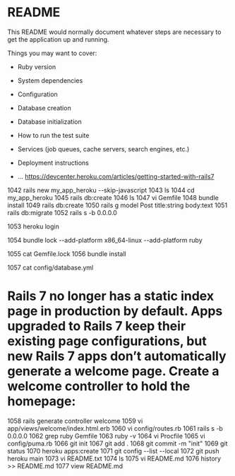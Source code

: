 # README

This README would normally document whatever steps are necessary to get the
application up and running.

Things you may want to cover:

* Ruby version

* System dependencies

* Configuration

* Database creation

* Database initialization

* How to run the test suite

* Services (job queues, cache servers, search engines, etc.)

* Deployment instructions

* ...
https://devcenter.heroku.com/articles/getting-started-with-rails7

 1042  rails new my_app_heroku --skip-javascript
 1043  ls
 1044  cd my_app_heroku
 1045  rails db:create
 1046  ls
 1047  vi Gemfile
 1048  bundle install
 1049  rails db:create
 1050  rails g model Post title:string body:text
 1051  rails db:migrate
 1052  rails s -b 0.0.0.0

 1053  heroku login

 1054  bundle lock --add-platform x86_64-linux --add-platform ruby

 1055  cat Gemfile.lock
 1056  bundle install

 1057  cat config/database.yml

 # Rails 7 no longer has a static index page in production by default. Apps upgraded to Rails 7 keep their existing page configurations, but new Rails 7 apps don’t automatically generate a welcome page. Create a welcome controller to hold the homepage:



 1058  rails generate controller welcome
 1059  vi app/views/welcome/index.html.erb
 1060  vi config/routes.rb
 1061  rails s -b 0.0.0.0
 1062  grep ruby Gemfile
 1063  ruby -v
 1064  vi Procfile
 1065  vi config/puma.rb
 1066  git init
 1067  git add .
 1068  git commit -m "init"
 1069  git status
 1070  heroku apps:create
 1071  git config --list --local
 1072  git push heroku main
 1073  vi README.txt
 1074  ls
 1075  vi README.md
 1076  history >> README.md
 1077  view README.md
